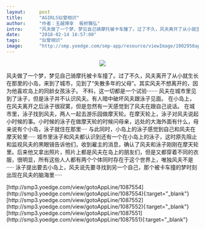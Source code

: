 ```yaml
---
layout:     post
title:      "AGIRLS似曾相识"
author:     "作者：玉越博幸  板桥雅弘"
intro:      "风夫做了一个梦，梦见自己骑摩托被卡车撞了。过了不久，风夫离开了从小就生长在那里的小岛，来到了城市，见到了“失散多年的父母”。其实风夫不想离开的，因为他喜欢岛上的同龄女孩泳子。 不料，这一切都是一个试验······· 风夫在城市里见到了泳子，但是泳子并不认识风夫。有人暗中破坏风夫跟泳子见面。 在小岛上，在风夫离开之后泳子很寂寞，但是忽然有一天感觉到了风夫在跟自己说话。 在城市里，泳子找到风夫，两人一起去游乐园做摩天轮。在摩天轮上，泳子对风夫说起小时候的事。小时候的泳子在做摩天轮的时候问母亲，远处的大海外面有什么，母亲说有个小岛，泳子就住在那里···· 与此同时，小岛上的泳子感觉到自己和风夫在摩天轮里····· 城市里泳子和风夫都认识到还有一个在小岛上的泳子，这时原先阻止和监视风夫的黑眼镜告诉他们，收到雇主的消息，确认了风夫和泳子刚刚在摩天轮里。后来他又拿出照片，照片上都是风夫在岛上的朋友们，但是又都穿着不同的衣服，很明显，所有这些人人都有两个个体同时存在于这个世界上，唯独风夫不是····· 泳子提出要去小岛上，风夫说先要寻找到另一个自己，那个被卡车撞的梦时刻出现在风夫的脑海里·····"
date:       "2018-02-14 16:57:00"
tags:       "似曾相识"
image:      "http://smp.yoedge.com/smp-app/resource/viewImage/1002958appline.png"
---
```

<div style="text-align: center">
<p><img src="http://smp.yoedge.com/smp-app/resource/viewImage/1002958appline.png"/></p>
</div>
<p class="post-meta">
<span>风夫做了一个梦，梦见自己骑摩托被卡车撞了。过了不久，风夫离开了从小就生长在那里的小岛，来到了城市，见到了“失散多年的父母”。其实风夫不想离开的，因为他喜欢岛上的同龄女孩泳子。 不料，这一切都是一个试验······· 风夫在城市里见到了泳子，但是泳子并不认识风夫。有人暗中破坏风夫跟泳子见面。 在小岛上，在风夫离开之后泳子很寂寞，但是忽然有一天感觉到了风夫在跟自己说话。 在城市里，泳子找到风夫，两人一起去游乐园做摩天轮。在摩天轮上，泳子对风夫说起小时候的事。小时候的泳子在做摩天轮的时候问母亲，远处的大海外面有什么，母亲说有个小岛，泳子就住在那里···· 与此同时，小岛上的泳子感觉到自己和风夫在摩天轮里····· 城市里泳子和风夫都认识到还有一个在小岛上的泳子，这时原先阻止和监视风夫的黑眼镜告诉他们，收到雇主的消息，确认了风夫和泳子刚刚在摩天轮里。后来他又拿出照片，照片上都是风夫在岛上的朋友们，但是又都穿着不同的衣服，很明显，所有这些人人都有两个个体同时存在于这个世界上，唯独风夫不是····· 泳子提出要去小岛上，风夫说先要寻找到另一个自己，那个被卡车撞的梦时刻出现在风夫的脑海里·····</span>
</p>
[http://smp3.yoedge.com/view/gotoAppLine/1087554](http://smp3.yoedge.com/view/gotoAppLine/1087554){:target="_blank"}
[http://smp3.yoedge.com/view/gotoAppLine/1087552](http://smp3.yoedge.com/view/gotoAppLine/1087552){:target="_blank"}
[http://smp3.yoedge.com/view/gotoAppLine/1087551](http://smp3.yoedge.com/view/gotoAppLine/1087551){:target="_blank"}


